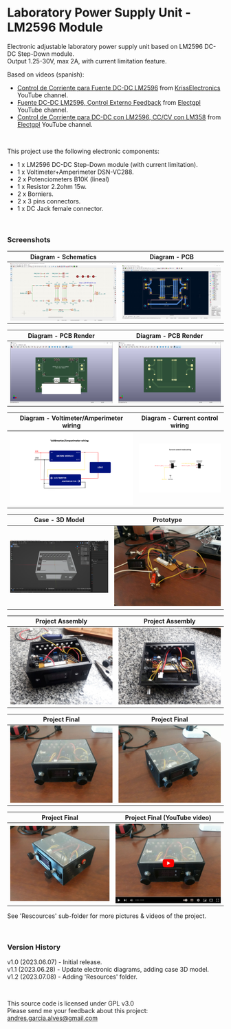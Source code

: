 # Laboratory Power Supply Unit - LM2596 Module

Electronic adjustable laboratory power supply unit based on LM2596 DC-DC Step-Down module.  
Output 1.25-30V, max 2A, with current limitation feature.  

Based on videos (spanish):  
- [Control de Corriente para Fuente DC-DC LM2596](https://www.youtube.com/watch?v=ucfL-aOuTAA) from [KrissElectronics](https://www.youtube.com/@KrissElectronics) YouTube channel.
- [Fuente DC-DC LM2596, Control Externo Feedback](https://www.youtube.com/watch?v=mXjmIwHC1IA) from [Electgpl](https://www.youtube.com/@electgpl) YouTube channel.
- [Control de Corriente para DC-DC con LM2596, CC/CV con LM358](https://www.youtube.com/watch?v=a19zc0bWBYk) from [Electgpl](https://www.youtube.com/@electgpl) YouTube channel.

&nbsp;

This project use the following electronic components:
- 1 x LM2596 DC-DC Step-Down module (with current limitation).
- 1 x Voltimeter+Amperimeter DSN-VC288.
- 2 x Potenciometers B10K (lineal)
- 1 x Resistor 2.2ohm 15w.
- 2 x Borniers.
- 2 x 3 pins connectors.
- 1 x DC Jack female connector.

&nbsp;

### Screenshots

| Diagram - Schematics                                | Diagram - PCB                                       |
|-----------------------------------------------------|-----------------------------------------------------|
| ![](Resources/01-schematic-diagram.png)             | ![](Resources/02-pcb-diagram.png)                   |

| Diagram - PCB Render                                | Diagram - PCB Render                                |
|-----------------------------------------------------|-----------------------------------------------------|
| ![](Resources/03-pcb-render-front-side.png)         | ![](Resources/04-pcb-render-back-side.png)          |

| Diagram - Voltimeter/Amperimeter wiring             | Diagram - Current control wiring                    |
|-----------------------------------------------------|-----------------------------------------------------|
| ![](Resources/05-voltimeter-amperimeter-wiring.png) | ![](Resources/06-current-control-wiring.png)        |

| Case - 3D Model                                     | Prototype                                           |
|-----------------------------------------------------|-----------------------------------------------------|
| ![](Resources/07-case-3d-model-01.png)              | ![](Resources/08-prototype-01.jpg)                  |

| Project Assembly                                    | Project Assembly                                    |
|-----------------------------------------------------|-----------------------------------------------------|
| ![](Resources/09-project-assembly-02.jpg)           | ![](Resources/09-project-assembly-03.jpg)           |

| Project Final                                       | Project Final                                       |
|-----------------------------------------------------|-----------------------------------------------------|
| ![](Resources/10-project-final-01.jpg)              | ![](Resources/10-project-final-02.jpg)              |

| Project Final                                       | Project Final (YouTube video)                       |
|-----------------------------------------------------|-----------------------------------------------------|
| ![](Resources/10-project-final-03.jpg)              | [![](Resources/10-project-final-04.jpg)](https://youtu.be/pehHUt3bOzo) |


See 'Rescources' sub-folder for more pictures & videos of the project.

&nbsp;

### Version History

v1.0 (2023.06.07) - Initial release.  
v1.1 (2023.06.28) - Update electronic diagrams, adding case 3D model.  
v1.2 (2023.07.08) - Adding 'Resources' folder.  

&nbsp;

This source code is licensed under GPL v3.0  
Please send me your feedback about this project: andres.garcia.alves@gmail.com
